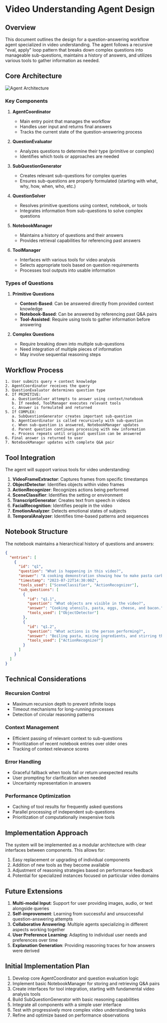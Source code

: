 
# Video Understanding Agent Design

## Overview

This document outlines the design for a question-answering workflow agent specialized in video understanding. The agent follows a recursive "eval, apply" loop pattern that breaks down complex questions into manageable sub-questions, maintains a history of answers, and utilizes various tools to gather information as needed.

## Core Architecture

![Agent Architecture](https://mermaid.ink/img/pako:eNqNkk9LAzEQxL_KsqdCwYtHL6VQehC8eFKKeJgms9vQ_CPZrVqKH91NWltbUPBWcpnM_GYmyQVcahkcwMEPylSqVUZlqYnHmfSUiTJWTVKkDkUTOtcP_mBn9ICj3WAwGA3eTVZx3UiTkT3enk6n8eRsNDkd37Hb9yRYfElDOXkh7Ow-ZW2Rg_eDzl46k7qTVJXJyKxljT1Yr9RfKLT9lBv2EQlgvS1QKr6rqtFE5zXXWhfQ4RXJutmVb8jJusLO-4JQRW5wgxXtVz-H6MK_pE9BcbSC_mF2BRqX4OXKsY6gw6-gU-ErtFZWcCiZP_QsXInPpSzL9xr-QYJjtgJrdZFYRFRyZrxBs264NrRW1Vdj_n4d-Nfv5f6g5-xtaNrmh7F-ADyjwrk?type=png)

### Key Components

1. **AgentCoordinator**
   - Main entry point that manages the workflow
   - Handles user input and returns final answers
   - Tracks the current state of the question-answering process

2. **QuestionEvaluator**
   - Analyzes questions to determine their type (primitive or complex)
   - Identifies which tools or approaches are needed

3. **SubQuestionGenerator**
   - Creates relevant sub-questions for complex queries
   - Ensures sub-questions are properly formulated (starting with what, why, how, when, who, etc.)

4. **QuestionSolver**
   - Resolves primitive questions using context, notebook, or tools
   - Integrates information from sub-questions to solve complex questions

5. **NotebookManager**
   - Maintains a history of questions and their answers
   - Provides retrieval capabilities for referencing past answers

6. **ToolManager**
   - Interfaces with various tools for video analysis
   - Selects appropriate tools based on question requirements
   - Processes tool outputs into usable information

### Types of Questions

1. **Primitive Questions**
   - **Context-Based**: Can be answered directly from provided context knowledge
   - **Notebook-Based**: Can be answered by referencing past Q&A pairs
   - **Tool-Assisted**: Require using tools to gather information before answering

2. **Complex Questions**
   - Require breaking down into multiple sub-questions
   - Need integration of multiple pieces of information
   - May involve sequential reasoning steps

## Workflow Process

```
1. User submits query + context knowledge
2. AgentCoordinator receives the query
3. QuestionEvaluator determines question type
4. If PRIMITIVE:
   a. QuestionSolver attempts to answer using context/notebook
   b. If needed, ToolManager executes relevant tools
   c. Answer is formulated and returned
5. If COMPLEX:
   a. SubQuestionGenerator creates important sub-question
   b. AgentCoordinator is called recursively with sub-question
   c. When sub-question is answered, NotebookManager updates
   d. Parent question continues processing with new information
   e. Process repeats until original question can be answered
6. Final answer is returned to user
7. NotebookManager updates with complete Q&A pair
```

## Tool Integration

The agent will support various tools for video understanding:

1. **VideoFrameExtractor**: Captures frames from specific timestamps
2. **ObjectDetector**: Identifies objects within video frames
3. **ActionRecognizer**: Recognizes actions being performed
4. **SceneClassifier**: Identifies the setting or environment
5. **TranscriptGenerator**: Creates text from speech in videos
6. **FacialRecognition**: Identifies people in the video
7. **EmotionAnalyzer**: Detects emotional states of subjects
8. **TemporalAnalyzer**: Identifies time-based patterns and sequences

## Notebook Structure

The notebook maintains a hierarchical history of questions and answers:

```json
{
  "entries": [
    {
      "id": "q1",
      "question": "What is happening in this video?",
      "answer": "A cooking demonstration showing how to make pasta carbonara.",
      "timestamp": "2023-07-22T14:30:00Z",
      "tools_used": ["SceneClassifier", "ActionRecognizer"],
      "sub_questions": [
        {
          "id": "q1.1",
          "question": "What objects are visible in the video?",
          "answer": "Cooking utensils, pasta, eggs, cheese, and bacon.",
          "tools_used": ["ObjectDetector"]
        },
        {
          "id": "q1.2",
          "question": "What actions is the person performing?",
          "answer": "Boiling pasta, mixing ingredients, and stirring the sauce.",
          "tools_used": ["ActionRecognizer"]
        }
      ]
    }
  ]
}
```

## Technical Considerations

### Recursion Control
- Maximum recursion depth to prevent infinite loops
- Timeout mechanisms for long-running processes
- Detection of circular reasoning patterns

### Context Management
- Efficient passing of relevant context to sub-questions
- Prioritization of recent notebook entries over older ones
- Tracking of context relevance scores

### Error Handling
- Graceful fallback when tools fail or return unexpected results
- User prompting for clarification when needed
- Uncertainty representation in answers

### Performance Optimization
- Caching of tool results for frequently asked questions
- Parallel processing of independent sub-questions
- Prioritization of computationally inexpensive tools

## Implementation Approach

The system will be implemented as a modular architecture with clear interfaces between components. This allows for:

1. Easy replacement or upgrading of individual components
2. Addition of new tools as they become available
3. Adjustment of reasoning strategies based on performance feedback
4. Potential for specialized instances focused on particular video domains

## Future Extensions

1. **Multi-modal Input**: Support for user providing images, audio, or text alongside queries
2. **Self-improvement**: Learning from successful and unsuccessful question-answering attempts
3. **Collaborative Answering**: Multiple agents specializing in different aspects working together
4. **User Preference Learning**: Adapting to individual user needs and preferences over time
5. **Explanation Generation**: Providing reasoning traces for how answers were derived

## Initial Implementation Plan

1. Develop core AgentCoordinator and question evaluation logic
2. Implement basic NotebookManager for storing and retrieving Q&A pairs
3. Create interfaces for tool integration, starting with fundamental video analysis tools
4. Build SubQuestionGenerator with basic reasoning capabilities
5. Integrate all components with a simple user interface
6. Test with progressively more complex video understanding tasks
7. Refine and optimize based on performance observations
